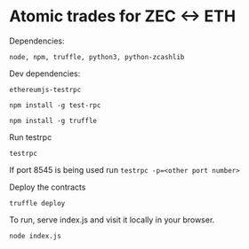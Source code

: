 # Atomic trades for ZEC <-> ETH

Dependencies:
```
node, npm, truffle, python3, python-zcashlib
```

Dev dependencies:
```
ethereumjs-testrpc
```

`npm install -g test-rpc`

`npm install -g truffle`

Run testrpc

`testrpc`

If port 8545 is being used run
`testrpc -p=<other port number>`

Deploy the contracts

`truffle deploy`

To run, serve index.js and visit it locally in your browser.

`node index.js`
